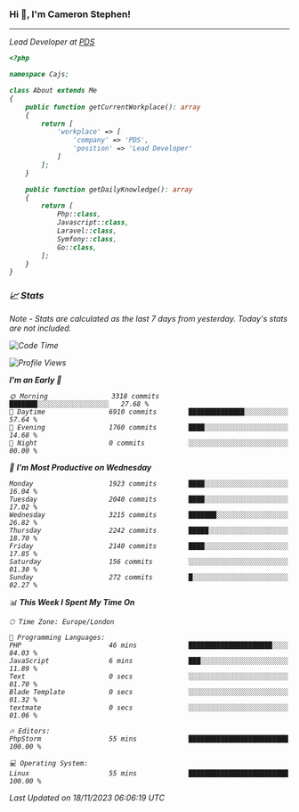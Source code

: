 ### Hi 👋, I'm Cameron Stephen!
<hr>
<p><em>Lead Developer at <a href="https://prindatasolutions.co.uk">PDS</a></p>


```php
<?php

namespace Cajs;

class About extends Me
{
    public function getCurrentWorkplace(): array
    {
        return [
            'workplace' => [
                'company' => 'PDS',
                'position' => 'Lead Developer'
            ]
        ];
    }

    public function getDailyKnowledge(): array
    {
        return [
            Php::class,
            Javascript::class,
            Laravel::class,
            Symfony::class,
            Go::class,
        ];
    }
}
```

### 📈 Stats
<p><em>Note - Stats are calculated as the last 7 days from yesterday. Today's stats are not included.</em></p>


<!--START_SECTION:waka-->
![Code Time](http://img.shields.io/badge/Code%20Time-3%2C609%20hrs%2040%20mins-blue)

![Profile Views](http://img.shields.io/badge/Profile%20Views-0-blue)

**I'm an Early 🐤** 

```text
🌞 Morning                3318 commits        ███████░░░░░░░░░░░░░░░░░░   27.68 % 
🌆 Daytime                6910 commits        ██████████████░░░░░░░░░░░   57.64 % 
🌃 Evening                1760 commits        ████░░░░░░░░░░░░░░░░░░░░░   14.68 % 
🌙 Night                  0 commits           ░░░░░░░░░░░░░░░░░░░░░░░░░   00.00 % 
```
📅 **I'm Most Productive on Wednesday** 

```text
Monday                   1923 commits        ████░░░░░░░░░░░░░░░░░░░░░   16.04 % 
Tuesday                  2040 commits        ████░░░░░░░░░░░░░░░░░░░░░   17.02 % 
Wednesday                3215 commits        ███████░░░░░░░░░░░░░░░░░░   26.82 % 
Thursday                 2242 commits        █████░░░░░░░░░░░░░░░░░░░░   18.70 % 
Friday                   2140 commits        ████░░░░░░░░░░░░░░░░░░░░░   17.85 % 
Saturday                 156 commits         ░░░░░░░░░░░░░░░░░░░░░░░░░   01.30 % 
Sunday                   272 commits         █░░░░░░░░░░░░░░░░░░░░░░░░   02.27 % 
```


📊 **This Week I Spent My Time On** 

```text
🕑︎ Time Zone: Europe/London

💬 Programming Languages: 
PHP                      46 mins             █████████████████████░░░░   84.03 % 
JavaScript               6 mins              ███░░░░░░░░░░░░░░░░░░░░░░   11.89 % 
Text                     0 secs              ░░░░░░░░░░░░░░░░░░░░░░░░░   01.70 % 
Blade Template           0 secs              ░░░░░░░░░░░░░░░░░░░░░░░░░   01.32 % 
textmate                 0 secs              ░░░░░░░░░░░░░░░░░░░░░░░░░   01.06 % 

🔥 Editors: 
PhpStorm                 55 mins             █████████████████████████   100.00 % 

💻 Operating System: 
Linux                    55 mins             █████████████████████████   100.00 % 
```


 Last Updated on 18/11/2023 06:06:19 UTC
<!--END_SECTION:waka-->
